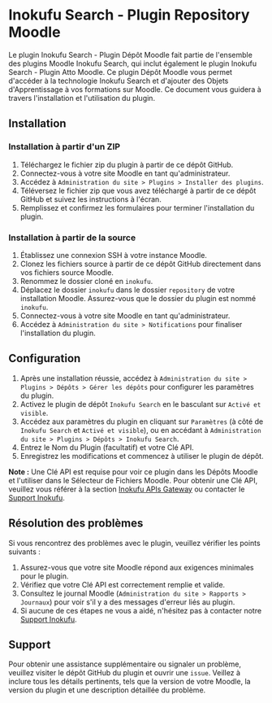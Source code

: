 Inokufu Search - Plugin Repository Moodle
=================================

Le plugin Inokufu Search - Plugin Dépôt Moodle fait partie de l'ensemble des plugins Moodle Inokufu Search, qui inclut également le plugin Inokufu Search - Plugin Atto Moodle. Ce plugin Dépôt Moodle vous permet d'accéder à la technologie Inokufu Search et d'ajouter des Objets d'Apprentissage à vos formations sur Moodle.
Ce document vous guidera à travers l'installation et l'utilisation du plugin.

## Installation

### Installation à partir d'un ZIP
1. Téléchargez le fichier zip du plugin à partir de ce dépôt GitHub.
2. Connectez-vous à votre site Moodle en tant qu'administrateur.
3. Accédez à `Administration du site > Plugins > Installer des plugins`.
4. Téléversez le fichier zip que vous avez téléchargé à partir de ce dépôt GitHub et suivez les instructions à l'écran.
5. Remplissez et confirmez les formulaires pour terminer l'installation du plugin.

### Installation à partir de la source
1. Établissez une connexion SSH à votre instance Moodle.
2. Clonez les fichiers source à partir de ce dépôt GitHub directement dans vos fichiers source Moodle.
3. Renommez le dossier cloné en `inokufu`.
4. Déplacez le dossier `inokufu` dans le dossier `repository` de votre installation Moodle. Assurez-vous que le dossier du plugin est nommé `inokufu`.
5. Connectez-vous à votre site Moodle en tant qu'administrateur.
6. Accédez à `Administration du site > Notifications` pour finaliser l'installation du plugin.

## Configuration
1. Après une installation réussie, accédez à `Administration du site > Plugins > Dépôts > Gérer les dépôts` pour configurer les paramètres du plugin.
2. Activez le plugin de dépôt `Inokufu Search` en le basculant sur `Activé et visible`.
3. Accédez aux paramètres du plugin en cliquant sur `Paramètres` (à côté de `Inokufu Search` et `Activé et visible`), ou en accédant à `Administration du site > Plugins > Dépôts > Inokufu Search`.
4. Entrez le Nom du Plugin (facultatif) et votre Clé API.
5. Enregistrez les modifications et commencez à utiliser le plugin de dépôt.

**Note :** Une Clé API est requise pour voir ce plugin dans les Dépôts Moodle et l'utiliser dans le Sélecteur de Fichiers Moodle. Pour obtenir une Clé API, veuillez vous référer à la section [Inokufu APIs Gateway](https://gateway.inokufu.com/) ou contacter le [Support Inokufu](https://support.inokufu.com/).

## Résolution des problèmes
Si vous rencontrez des problèmes avec le plugin, veuillez vérifier les points suivants :
1. Assurez-vous que votre site Moodle répond aux exigences minimales pour le plugin.
2. Vérifiez que votre Clé API est correctement remplie et valide.
3. Consultez le journal Moodle (`Administration du site > Rapports > Journaux`) pour voir s'il y a des messages d'erreur liés au plugin.
4. Si aucune de ces étapes ne vous a aidé, n'hésitez pas à contacter notre [Support Inokufu](https://support.inokufu.com/).

## Support
Pour obtenir une assistance supplémentaire ou signaler un problème, veuillez visiter le dépôt GitHub du plugin et ouvrir une `issue`. Veillez à inclure tous les détails pertinents, tels que la version de votre Moodle, la version du plugin et une description détaillée du problème.
